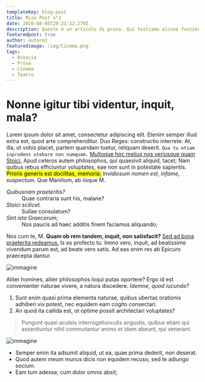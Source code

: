 ```yaml
---
templateKey: blog-post
title: Miso Post n°2
date: 2020-08-05T20:21:12.279Z
description: Questo è un articolo di prova. Qui testiamo alcune funzionalità
featuredpost: true
author: autore2
featuredimage: /img/Cinema.png
tags:
  - Brescia
  - Prova
  - Cinema
  - Teatro
---
```

# Nonne igitur tibi videntur, inquit, mala?

Lorem ipsum dolor sit amet, consectetur adipiscing elit. Etenim semper illud extra est, quod arte comprehenditur. Duo Reges: constructio interrete. At, illa, ut vobis placet, partem quandam tuetur, reliquam deserit. `Qua tu etiam inprudens utebare non numquam.` [Multoque hoc melius nos veriusque quam Stoici.](http://loripsum.net/) Apud ceteros autem philosophos, qui quaesivit aliquid, tacet; Nam quibus rebus efficiuntur voluptates, eae non sunt in potestate sapientis. <mark>Prioris generis est docilitas, memoria;</mark> _Invidiosum nomen est, infame, suspectum._ Que Manilium, ab iisque M.

<dl>

<dt><dfn>Quibusnam praeteritis?</dfn></dt>

<dd>Quae contraria sunt his, malane?</dd>

<dt><dfn>Stoici scilicet.</dfn></dt>

<dd>Sullae consulatum?</dd>

<dt><dfn>Sint ista Graecorum;</dfn></dt>

<dd>Nos paucis ad haec additis finem faciamus aliquando;</dd>

</dl>

Nos cum te, M. **Quam ob rem tandem, inquit, non satisfacit?** [Sed ad bona praeterita redeamus.](http://loripsum.net/) Is es profecto tu. Immo vero, inquit, ad beatissime vivendum parum est, ad beate vero satis. Ad eas enim res ab Epicuro praecepta dantur.

![immagine](https://picsum.photos/800/400)

Aliter homines, aliter philosophos loqui putas oportere? Ergo id est convenienter naturae vivere, a natura discedere. _Idemne, quod iucunde?_

1.  Sunt enim quasi prima elementa naturae, quibus ubertas orationis adhiberi vix potest, nec equidem eam cogito consectari.
2.  An quod ita callida est, ut optime possit architectari voluptates?

> Pungunt quasi aculeis interrogatiunculis angustis, quibus etiam qui assentiuntur nihil commutantur animo et idem abeunt, qui venerant.

![immagine](https://picsum.photos/1000)


*   Semper enim ita adsumit aliquid, ut ea, quae prima dederit, non deserat.
*   Quod autem meum munus dicis non equidem recuso, sed te adiungo socium.
*   Eam tum adesse, cum dolor omnis absit;

